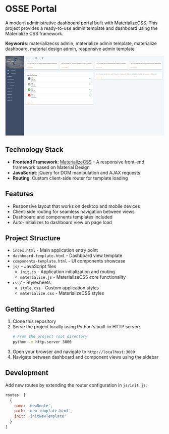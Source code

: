 # OSSE Portal

A modern administrative dashboard portal built with MaterializeCSS. This project provides a ready-to-use admin template and dashboard using the Materialize CSS framework.

**Keywords**: materializecss admin, materialize admin template, materialize dashboard, material design admin, responsive admin template

![OSSE Portal Screenshot](screen.png)

## Technology Stack

- **Frontend Framework**: [MaterializeCSS](https://materializecss.com/) - A responsive front-end framework based on Material Design
- **JavaScript**: jQuery for DOM manipulation and AJAX requests
- **Routing**: Custom client-side router for template loading

## Features

- Responsive layout that works on desktop and mobile devices
- Client-side routing for seamless navigation between views
- Dashboard and components templates included
- Auto-initializes to dashboard view on page load

## Project Structure

- `index.html` - Main application entry point
- `dashboard-template.html` - Dashboard view template
- `components-template.html` - UI components showcase
- `js/` - JavaScript files
  - `init.js` - Application initialization and routing
  - `materialize.js` - MaterializeCSS core functionality
- `css/` - Stylesheets
  - `style.css` - Custom application styles
  - `materialize.css` - MaterializeCSS styles

## Getting Started

1. Clone this repository
2. Serve the project locally using Python's built-in HTTP server:
   ```bash
   # From the project root directory
   python -m http.server 3000
   ```
3. Open your browser and navigate to `http://localhost:3000`
4. Navigate between dashboard and component views using the sidebar

## Development

Add new routes by extending the router configuration in `js/init.js`:

```javascript
routes: [
  {
    name: 'newRoute',
    path: 'new-template.html',
    init: 'initNewTemplate'
  }
]
```